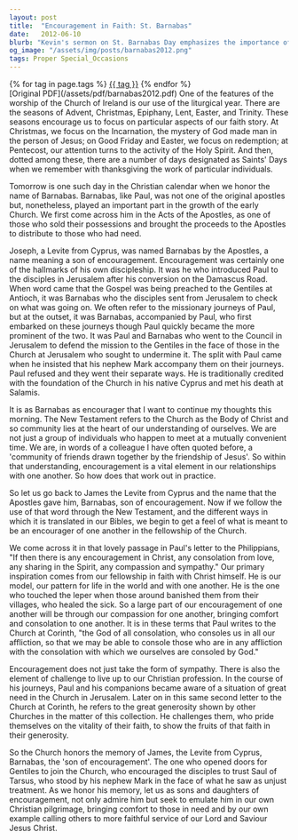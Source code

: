 ```yaml
---
layout: post
title:  "Encouragement in Faith: St. Barnabas"
date:   2012-06-10
blurb: "Kevin's sermon on St. Barnabas Day emphasizes the importance of encouragement within the Christian community. He reflects on the life of Barnabas, an early church figure known as the 'son of encouragement', and how his actions exemplify the supportive spirit that should permeate Christian fellowship. The sermon calls for emulation of Barnabas's example by offering comfort and challenging each other to live up to our Christian values."
og_image: "/assets/img/posts/barnabas2012.png"
tags: Proper Special_Occasions
---    
```

<div class="tag-pills">
    {% for tag in page.tags %}
    <a href="{{ site.baseurl }}/tag/{{ tag | slugify }}" class="tag-pill">{{ tag }}</a>
    {% endfor %}
</div>
[Original PDF](/assets/pdf/barnabas2012.pdf)
One of the features of the worship of the Church of Ireland is our use of the liturgical year. There are the seasons of Advent, Christmas, Epiphany, Lent, Easter, and Trinity. These seasons encourage us to focus on particular aspects of our faith story. At Christmas, we focus on the Incarnation, the mystery of God made man in the person of Jesus; on Good Friday and Easter, we focus on redemption; at Pentecost, our attention turns to the activity of the Holy Spirit. And then, dotted among these, there are a number of days designated as Saints' Days when we remember with thanksgiving the work of particular individuals.

Tomorrow is one such day in the Christian calendar when we honor the name of Barnabas. Barnabas, like Paul, was not one of the original apostles but, nonetheless, played an important part in the growth of the early Church. We first come across him in the Acts of the Apostles, as one of those who sold their possessions and brought the proceeds to the Apostles to distribute to those who had need.

Joseph, a Levite from Cyprus, was named Barnabas by the Apostles, a name meaning a son of encouragement. Encouragement was certainly one of the hallmarks of his own discipleship. It was he who introduced Paul to the disciples in Jerusalem after his conversion on the Damascus Road. When word came that the Gospel was being preached to the Gentiles at Antioch, it was Barnabas who the disciples sent from Jerusalem to check on what was going on. We often refer to the missionary journeys of Paul, but at the outset, it was Barnabas, accompanied by Paul, who first embarked on these journeys though Paul quickly became the more prominent of the two. It was Paul and Barnabas who went to the Council in Jerusalem to defend the mission to the Gentiles in the face of those in the Church at Jerusalem who sought to undermine it. The split with Paul came when he insisted that his nephew Mark accompany them on their journeys. Paul refused and they went their separate ways. He is traditionally credited with the foundation of the Church in his native Cyprus and met his death at Salamis.

It is as Barnabas as encourager that I want to continue my thoughts this morning. The New Testament refers to the Church as the Body of Christ and so community lies at the heart of our understanding of ourselves. We are not just a group of individuals who happen to meet at a mutually convenient time. We are, in words of a colleague I have often quoted before, a 'community of friends drawn together by the friendship of Jesus'. So within that understanding, encouragement is a vital element in our relationships with one another. So how does that work out in practice.

So let us go back to James the Levite from Cyprus and the name that the Apostles gave him, Barnabas, son of encouragement. Now if we follow the use of that word through the New Testament, and the different ways in which it is translated in our Bibles, we begin to get a feel of what is meant to be an encourager of one another in the fellowship of the Church.

We come across it in that lovely passage in Paul's letter to the Philippians, "If then there is any encouragement in Christ, any consolation from love, any sharing in the Spirit, any compassion and sympathy." Our primary inspiration comes from our fellowship in faith with Christ himself. He is our model, our pattern for life in the world and with one another. He is the one who touched the leper when those around banished them from their villages, who healed the sick. So a large part of our encouragement of one another will be through our compassion for one another, bringing comfort and consolation to one another. It is in these terms that Paul writes to the Church at Corinth, "the God of all consolation, who consoles us in all our affliction, so that we may be able to console those who are in any affliction with the consolation with which we ourselves are consoled by God."

Encouragement does not just take the form of sympathy. There is also the element of challenge to live up to our Christian profession. In the course of his journeys, Paul and his companions became aware of a situation of great need in the Church in Jerusalem. Later on in this same second letter to the Church at Corinth, he refers to the great generosity shown by other Churches in the matter of this collection. He challenges them, who pride themselves on the vitality of their faith, to show the fruits of that faith in their generosity.

So the Church honors the memory of James, the Levite from Cyprus, Barnabas, the 'son of encouragement'. The one who opened doors for Gentiles to join the Church, who encouraged the disciples to trust Saul of Tarsus, who stood by his nephew Mark in the face of what he saw as unjust treatment. As we honor his memory, let us as sons and daughters of encouragement, not only admire him but seek to emulate him in our own Christian pilgrimage, bringing comfort to those in need and by our own example calling others to more faithful service of our Lord and Saviour Jesus Christ.
